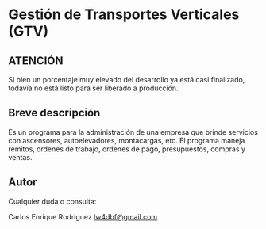 Gestión de Transportes Verticales (GTV)
=======================================

ATENCIÓN
--------
Si bien un porcentaje muy elevado del desarrollo ya está casi finalizado, todavía no está listo para ser liberado a producción.


Breve descripción
------------------

Es un programa para la administración de una empresa que brinde servicios con ascensores, autoelevadores, montacargas, etc. El programa maneja remitos, ordenes de trabajo, ordenes de pago, presupuestos, compras y ventas.


Autor
-----

Cualquier duda o consulta: 

Carlos Enrique Rodriguez
lw4dbf@gmail.com 










